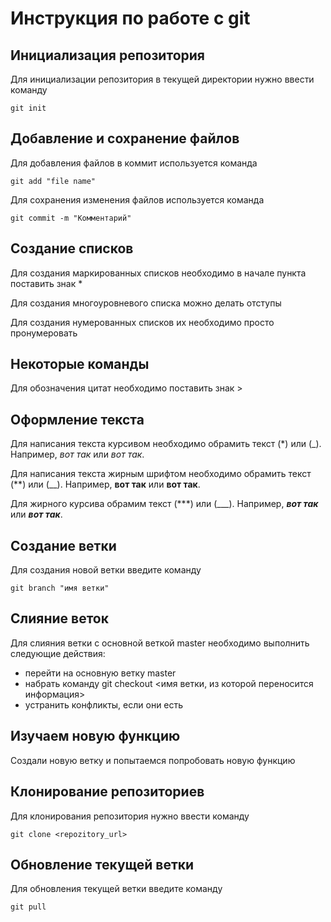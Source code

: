 # Инструкция по работе с git

## Инициализация репозитория

Для инициализации репозитория в текущей директории нужно ввести команду

```
git init
```
## Добавление и сохранение файлов

Для добавления файлов в коммит используется команда

```
git add "file name"
```
Для сохранения изменения файлов используется команда

```
git commit -m "Комментарий"
```
## Создание списков

Для создания маркированных списков необходимо в начале пункта поставить знак *

Для создания многоуровневого списка можно делать отступы 

Для создания нумерованных списков их необходимо просто пронумеровать

## Некоторые команды

Для обозначения цитат необходимо поставить знак >

## Оформление текста 

Для написания текста курсивом необходимо обрамить текст (*) или (_). Например, *вот так* или _вот так_.

Для написания текста жирным шрифтом необходимо обрамить текст (**) или (__). Например, **вот так** или __вот так__.

Для жирного курсива обрамим текст (***) или (___). Например, ***вот так*** или ___вот так___.

## Создание ветки

Для создания новой ветки введите команду
```
git branch "имя ветки"
```
## Слияние веток

Для слияния ветки с основной веткой master необходимо выполнить следующие действия:

* перейти на основную ветку master
* набрать команду git checkout <имя ветки, из которой переносится информация>
* устранить конфликты, если они есть

## Изучаем новую функцию

Создали новую ветку и попытаемся попробовать новую функцию

## Клонирование репозиториев

Для клонирования репозитория нужно ввести команду

```
git clone <repozitory_url>
```

## Обновление текущей ветки

Для обновления текущей ветки введите команду

```
git pull
```